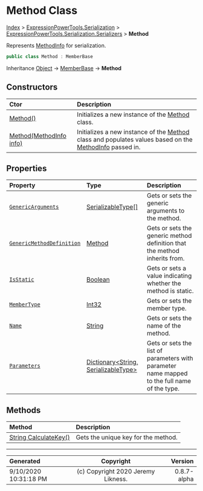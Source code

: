 ﻿# Method Class

[Index](../index.md) > [ExpressionPowerTools.Serialization](ExpressionPowerTools.Serialization.a.md) > [ExpressionPowerTools.Serialization.Serializers](ExpressionPowerTools.Serialization.Serializers.n.md) > **Method**

Represents [MethodInfo](https://docs.microsoft.com/dotnet/api/system.reflection.methodinfo) for serialization.

```csharp
public class Method : MemberBase
```

Inheritance [Object](https://docs.microsoft.com/dotnet/api/system.object) → [MemberBase](ExpressionPowerTools.Serialization.Serializers.MemberBase.cs.md) → **Method**

## Constructors

| Ctor | Description |
| :-- | :-- |
| [Method()](ExpressionPowerTools.Serialization.Serializers.Method.ctor.md#method) | Initializes a new instance of the [Method](ExpressionPowerTools.Serialization.Serializers.Method.cs.md) class. |
| [Method(MethodInfo info)](ExpressionPowerTools.Serialization.Serializers.Method.ctor.md#methodmethodinfo-info) | Initializes a new instance of the [Method](ExpressionPowerTools.Serialization.Serializers.Method.cs.md) class and            populates values based on the [MethodInfo](https://docs.microsoft.com/dotnet/api/system.reflection.methodinfo) passed in. |
## Properties

| Property | Type | Description |
| :-- | :-- | :-- |
| [`GenericArguments`](ExpressionPowerTools.Serialization.Serializers.Method.GenericArguments.prop.md) | [SerializableType[]](ExpressionPowerTools.Serialization.Serializers.SerializableType.cs.md) | Gets or sets the generic arguments to the method. |
| [`GenericMethodDefinition`](ExpressionPowerTools.Serialization.Serializers.Method.GenericMethodDefinition.prop.md) | [Method](ExpressionPowerTools.Serialization.Serializers.Method.cs.md) | Gets or sets the generic method definition that the method inherits from. |
| [`IsStatic`](ExpressionPowerTools.Serialization.Serializers.Method.IsStatic.prop.md) | [Boolean](https://docs.microsoft.com/dotnet/api/system.boolean) | Gets or sets a value indicating whether the method is static. |
| [`MemberType`](ExpressionPowerTools.Serialization.Serializers.Method.MemberType.prop.md) | [Int32](https://docs.microsoft.com/dotnet/api/system.int32) | Gets or sets the member type. |
| [`Name`](ExpressionPowerTools.Serialization.Serializers.Method.Name.prop.md) | [String](https://docs.microsoft.com/dotnet/api/system.string) | Gets or sets the name of the method. |
| [`Parameters`](ExpressionPowerTools.Serialization.Serializers.Method.Parameters.prop.md) | [Dictionary&lt;String, SerializableType>](https://docs.microsoft.com/dotnet/api/system.collections.generic.dictionary-2) | Gets or sets the list of parameters with parameter name mapped to the            full name of the type. |

## Methods

| Method | Description |
| :-- | :-- |
| [String CalculateKey()](ExpressionPowerTools.Serialization.Serializers.Method.CalculateKey.m.md) | Gets the unique key for the method. |

---

| Generated | Copyright | Version |
| :-- | :-: | --: |
| 9/10/2020 10:31:18 PM | (c) Copyright 2020 Jeremy Likness. | 0.8.7-alpha |
